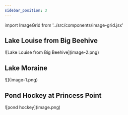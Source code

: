 ```yaml
---
sidebar_position: 3
---
```


import ImageGrid from '../src/components/image-grid.jsx'

## Lake Louise from Big Beehive

<ImageGrid>
![Lake Louise from Big Beehive](image-2.png)
</ImageGrid>

## Lake Moraine

<ImageGrid>
![](image-1.png)
</ImageGrid>

## Pond Hockey at Princess Point

<ImageGrid>
![pond hockey](image.png)
</ImageGrid>
